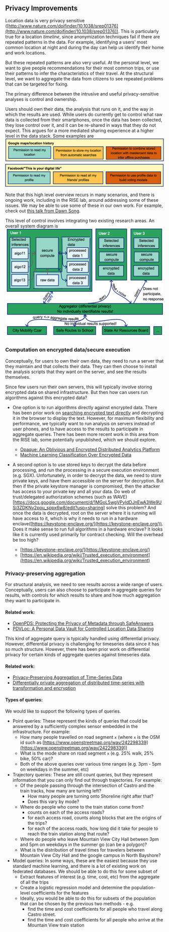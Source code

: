 ## Privacy Improvements ##
Location data is very privacy sensitive
([http://www.nature.com/doifinder/10.1038/srep01376](http://www.nature.com/doifinder/10.1038/srep01376)). This is particularly true
for a location _timeline_, since anonymization techniques fail if there are
repeated patterns in the data. For example, identifying a users' most common
location at night and during the day can help us identify their home and work
locations.

But these repeated patterns are also very useful. At the personal level, we
want to give people recommendations for their most common trips, or use their
patterns to infer the characteristics of their travel. At the structural
level, we want to aggregate the data from citizens to see repeated problems
that can be targeted for fixing.

The primary difference between the intrusive and useful privacy-sensitive analyses
is control and ownership.

Users should own their data, the analysis that runs on it, and the way
in which the results are used. While users do currently get to control what raw
data is collected from their smartphones, once the data has been collected,
they lose control over it, and it can be re-shared in ways that they do not
expect. This argues for a more mediated sharing experience at a higher level in
the data stack. Some examples are
![Bad privacy examples](../../assets/future_work/privacy_examples_bad.png)


Note that this high level overview recurs in many scenarios, and there is ongoing work,
including in the RISE lab, around addressing some of these issues. We may be able to use
some of these in our own work. For example, check out 
[this talk from Dawn Song](https://keystone-enclave.org/files/dawn-nsf-2018-v5.pdf).

This level of control involves integrating two existing research areas. An overall system diagram is 
![Privacy system diagram](../../assets/future_work/privacy_final_design.png)

### Computation on encrypted data/secure execution ###
Conceptually, for users to own their own data, they need to run a server that
they maintain and that collects their data. They can then choose to install
the analysis scripts that they want on the server, and see the results
themselves.

Since few users run their own servers, this will typically involve storing
encrypted data on shared infrastructure. But then how can users run algorithms
against this encrypted data?

- One option is to run algorithms directly against encrypted data. There has
  been prior work on [searching encrypted text directly](https://people.eecs.berkeley.edu/~raluca/mylar.pdf) and decrypting it in the browser to display the text. However, for maximum flexibility and performance, we typically want to run analysis on servers instead of user phones, and to have access to the results to participate in aggregate queries. There has been more recent work in this area from the RISE lab, some potentially unpublished, which we should explore.
    - [Opaque: An Oblivious and Encrypted Distributed Analytics Platform](https://people.eecs.berkeley.edu/~wzheng/opaque.pdf)
    - [Machine Learning Classification Over Encrypted Data](https://eprint.iacr.org/2014/331)

- A second option is to use stored keys to decrypt the data before processing,
  and run the processing in a secure execution environment (e.g. SGX).
  Unfortunately, in order to decrypt the data, we need to store private keys, and
  have them accessible on the server for decryption. But then if the private
  keystore manager is compromised, then the attacker has access to your private
  key and all your data.  Do web of trust/delegated authorization schemes (such as WAVE)[https://docs.google.com/document/d/1MGoL5wgVPyIdDJnEwA3We9USi3ZDKNy2pou_sppx6w8/edit?usp=sharing]
solve this problem? And once the data is decrypted, root on the server where it
is running will have access to it, which is why it needs to run in a hardware
enclave([https://keystone-enclave.org/](https://keystone-enclave.org/)). Does it make sense to run full algorithms in a hardware enclave? It looks like it is currently used primarily for contract checking. Will the overhead be too high?
    - [https://keystone-enclave.org/](https://keystone-enclave.org/)
    - [https://en.wikipedia.org/wiki/Trusted_execution_environment](https://en.wikipedia.org/wiki/Trusted_execution_environment)

### Privacy-preserving aggregation ###
For structural analysis, we need to see results across a wide range of users.
Conceptually, users can also choose to participate in aggregate queries for
results, with controls for which results to share and how much aggregation they
want to participate in.

#### Related work: ####
- [OpenPDS: Protecting the Privacy of Metadata through SafeAnswers](https://doi.org/10.1371/journal.pone.0098790)
- [PDVLoc: A Personal Data Vault for Controlled Location Data Sharing](https://doi.org/10.1145/2523820)

This kind of aggregate query is typically handled using differential privacy.
However, differential privacy is challenging for timeseries data since it has
so much structure. However, there has been prior work on differential privacy
for certain kinds of aggregate queries against timeseries data.

#### Related work: ####
- [Privacy-Preserving Aggregation of Time-Series Data](https://amplab.cs.berkeley.edu/publication/privacy-preserving-aggregation-of-time-series-data/)
- [Differentially private aggregation of distributed time-series with transformation and encryption](http://dl.acm.org/citation.cfm?id=1807247)


#### Types of queries: ####

We would like to support the following types of queries.

- Point queries: These represent the kinds of queries that could be answered by a sufficiently complex sensor embedded in the infrastructure. For example:
    - How many people travelled on road segment `x` (where `x` is the OSM id such as [https://www.openstreetmap.org/way/242298339](https://www.openstreetmap.org/way/242298339))
    - What is the mode share on road segment `x` (e.g. 25% walk, 25% bike, 50% car)?
    - Both of the above queries over various time ranges (e.g. 3pm - 5pm on weekdays in the summer, etc)
- Trajectory queries: These are still count queries, but they represent information that you can only find out through trajectories. For example:
    - Of the people passing through the intersection of Castro and the train tracks, how many are turning left?
        - How many people are turning onto Shoreline right after that?
        - Does this vary by mode?
    - Where do people who come to the train station come from?
        - counts on each of the access roads?
        - for each access road, counts along blocks that are the origins of the trips?
        - for each of the access roads, how long did it take for people to reach the train station along that route?
    - Where do people who leave Mountain View City Hall between 3pm and 5pm on weekdays in the summer go (can be a polygon)?
    - What is the distribution of travel times for travelers between Mountain View City Hall and the google campus in North Bayshore?
- Model queries: In some ways, these are the easiest because they use standard machine learning, and there is a lot of existing work on federated databases. We should be able to do this for some subset of 
    - Extract features of interest (e.g. time, cost, etc) from the aggregate of all the trips
    - Create a logistic regression model and determine the population-level coefficients for the features
    - Ideally, you would be able to do this for subsets of the population that can be chosen by the previous two methods - e.g.
        - find the time and cost coefficients for all people who travel along Castro street.
        - find the time and cost coefficients for all people who arrive at the Mountain View train station
